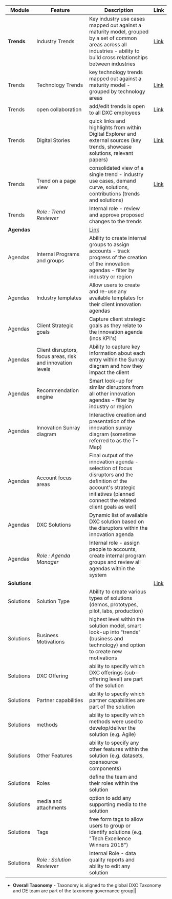 | **Module** | **Feature** | **Description** | **Link** |
| --- | --- | --- |---|
|**Trends** | Industry Trends | Key industry use cases mapped out against a maturity model, grouped by a set of common areas across all industries - ability to build cross relationships between industries | [Link](https://digitalexplorer.dxc.com/de/industry) |
| Trends | Technology Trends | key technology trends mapped out against a maturity model - grouped by technology areas | [Link](https://digitalexplorer.dxc.com/de/technology) |
| Trends | open collaboration | add/edit trends is open to all DXC employees | [Link](https://digitalexplorer.dxc.com/de/collaboration/main) |
| Trends | Digital Stories | quick links and highlights from within Digital Explorer and external sources (key trends, showcase solutions, relevant papers) | [Link](https://digitalexplorer.dxc.com/de/stories) |
| Trends | Trend on a page view | consolidated view of a single trend - industry use cases, demand curve, solutions, contributions (trends and solutions) | [Link](https://digitalexplorer.dxc.com/de/stats/business/387921) |
| Trends | _Role : Trend Reviewer_ | Internal role - review and approve proposed changes to the trends |   |
| **Agendas** |   | [Link](https://digitalexplorer.dxc.com/bvr/) |
| Agendas | Internal Programs and groups | Ability to create internal groups to assign accounts - track progress of the creation of the innovation agendas - filter by industry or region |   |
| Agendas | Industry templates | Allow users to create and re-use any available templates for their client innovation agendas |   |
| Agendas | Client Strategic goals | Capture client strategic goals as they relate to the innovation agenda (incs KPI&#39;s) |   |
| Agendas | Client disruptors, focus areas, risk and innovation levels | Ability to capture key information about each entry within the Sunray diagram and how they impact the client |   |
| Agendas | Recommendation engine | Smart look-up for similar disruptors from all other innovation agendas - filter by industry or region |   |
| Agendas | Innovation Sunray diagram | Interactive creation and presentation of the innovation sunray diagram (sometime referred to as the T-Map) |   |
| Agendas | Account focus areas | Final output of the innovation agenda - selection of focus disruptors and the definition of the account&#39;s strategic initiatives (planned connect the related client goals as well) |   |
| Agendas | DXC Solutions | Dynamic list of available DXC solution based on the disruptors within the innovation agenda |   |
| Agendas | _Role : Agenda Manager_ | Internal role - assign people to accounts, create internal program groups and review all agendas within the system |   |
| **Solutions** |   | | [Link](https://digitalexplorer.dxc.com/se/) |
| Solutions | Solution Type | Ability to create various types of solutions (demos, prototypes, pilot, labs, production) |   |
| Solutions | Business Motivations | highest level within the solution model, smart look-up into &quot;trends&quot; (business and technology) and option to create new motivations |   |
| Solutions | DXC Offering | ability to specify which DXC offerings (sub-offering level) are part of the solution |   |
| Solutions | Partner capabilities | ability to specify which partner capabilities are part of the solution |   |
| Solutions | methods | ability to specify which methods were used to develop/deliver the solution (e.g. Agile) |   |
| Solutions | Other Features | ability to specify any other features within the solution (e.g. datasets, opensource components) |   |
| Solutions | Roles | define the team and their roles within the solution |   |
| Solutions | media and attachments | option to add any supporting media to the solution |   |
| Solutions | Tags | free form tags to allow users to group or identify solutions (e.g. &quot;Tech Excellence Winners 2018&quot;) |   |
| Solutions | _Role : Solution Reviewer_ | Internal Role - data quality reports and ability to edit any solution |   |


- **Overall Taxonomy** -  Taxonomy is aligned to the global DXC Taxonomy and DE team are part of the taxonomy governance group||